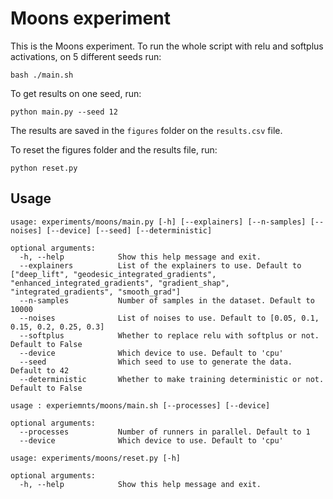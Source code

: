 # Moons experiment

This is the Moons experiment. To run the whole script with 
relu and softplus activations, on 5 different seeds run:

```shell script
bash ./main.sh
```

To get results on one seed, run:

```shell script
python main.py --seed 12
```

The results are saved in the `figures` folder on the `results.csv` file.

To reset the figures folder and the results file, run:

```shell script
python reset.py
```

## Usage

```
usage: experiments/moons/main.py [-h] [--explainers] [--n-samples] [--noises] [--device] [--seed] [--deterministic]

optional arguments:
  -h, --help            Show this help message and exit.
  --explainers          List of the explainers to use. Default to ["deep_lift", "geodesic_integrated_gradients", "enhanced_integrated_gradients", "gradient_shap", "integrated_gradients", "smooth_grad"]
  --n-samples           Number of samples in the dataset. Default to 10000
  --noises              List of noises to use. Default to [0.05, 0.1, 0.15, 0.2, 0.25, 0.3]
  --softplus            Whether to replace relu with softplus or not. Default to False
  --device              Which device to use. Default to 'cpu'
  --seed                Which seed to use to generate the data. Default to 42
  --deterministic       Whether to make training deterministic or not. Default to False
```

```
usage : experiemnts/moons/main.sh [--processes] [--device]

optional arguments:
  --processes           Number of runners in parallel. Default to 1
  --device              Which device to use. Default to 'cpu'
```

```
usage: experiments/moons/reset.py [-h]

optional arguments:
  -h, --help            Show this help message and exit.
```
